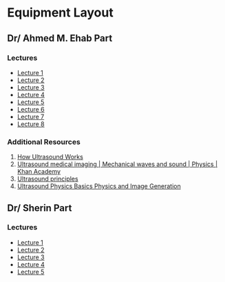 # Equipment Layout

## Dr/ Ahmed M. Ehab Part
### Lectures
* [Lecture 1](https://github.com/mostafa20223/SBME-4th-Year-2nd-Term-/blob/main/Equipment/Dr-Ehab/Lec1)
* [Lecture 2](https://github.com/mostafa20223/SBME-4th-Year-2nd-Term-/blob/main/Equipment/Dr-Ehab/Lec2)
* [Lecture 3](https://github.com/mostafa20223/SBME-4th-Year-2nd-Term-/blob/main/Equipment/Dr-Ehab/Lec3)
* [Lecture 4](https://github.com/mostafa20223/SBME-4th-Year-2nd-Term-/blob/main/Equipment/Dr-Ehab/Lec4)
* [Lecture 5](https://github.com/mostafa20223/SBME-4th-Year-2nd-Term-/blob/main/Equipment/Dr-Ehab/Lec5)
* [Lecture 6](https://github.com/mostafa20223/SBME-4th-Year-2nd-Term-/blob/main/Equipment/Dr-Ehab/Lec6)
* [Lecture 7](https://github.com/mostafa20223/SBME-4th-Year-2nd-Term-/blob/main/Equipment/Dr-Ehab/Lec7)
* [Lecture 8](https://github.com/mostafa20223/SBME-4th-Year-2nd-Term-/blob/main/Equipment/Dr-Ehab/Lec8)

### Additional Resources
1. [How Ultrasound Works](https://www.youtube.com/watch?v=I1Bdp2tMFsY) <br>
2. [Ultrasound medical imaging | Mechanical waves and sound | Physics | Khan Academy](https://www.youtube.com/watch?v=sTcqtljxLOk) <br>
3. [Ultrasound principles](https://youtu.be/CgYKEFJ91cA) <br>
4. [Ultrasound Physics Basics Physics and Image Generation](https://www.youtube.com/watch?v=w7VfXjrgjWo)

## Dr/ Sherin Part
### Lectures
* [Lecture 1](https://github.com/mostafa20223/SBME-4th-Year-2nd-Term-/blob/main/)
* [Lecture 2](https://github.com/mostafa20223/SBME-4th-Year-2nd-Term-/blob/main/)
* [Lecture 3](https://github.com/mostafa20223/SBME-4th-Year-2nd-Term-/blob/main/)
* [Lecture 4](https://github.com/mostafa20223/SBME-4th-Year-2nd-Term-/blob/main/)
* [Lecture 5](https://github.com/mostafa20223/SBME-4th-Year-2nd-Term-/blob/main/)